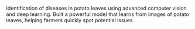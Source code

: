 Identification of diseases in potato leaves using advanced computer vision and deep learning.
Built a powerful model that learns from images of potato leaves, helping farmers quickly spot potential issues.
